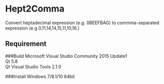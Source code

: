 Hept2Comma
====

Convert heptadecimal expression (e.g. 0BEEFBAG) to commma-separated expression (e.g 0,11,14,14,15,11,10,16.)  

## Requirement
###Build
Microsoft Visual Studio Community 2015 Update1  
Qt 5.8  
Qt Visual Studio Tools 2.1.0

###Install
Windows 7/8.1/10 64bit

